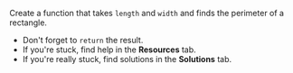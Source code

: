 Create a function that takes `length` and `width` and finds the perimeter of a rectangle.

-   Don't forget to `return` the result.
-   If you're stuck, find help in the **Resources** tab.
-   If you're really stuck, find solutions in the **Solutions** tab.